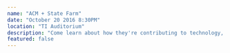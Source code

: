 ```yaml
---
name: "ACM + State Farm"
date: "October 20 2016 8:30PM"
location: "TI Auditorium"
description: "Come learn about how they're contributing to technology, because they're more than just an insurance company. It's a great opportunity to see some of the projects they're currently working on and learn about their internships/jobs."
featured: false
---
```

